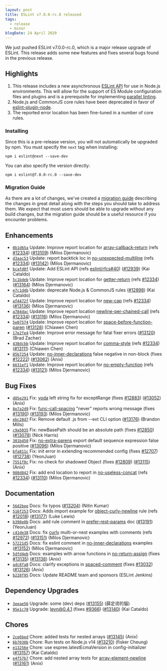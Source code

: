 ```yaml
---
layout: post
title: ESLint v7.0.0-rc.0 released
tags:
  - release
  - minor
blogDate: 24 April 2020
---
```


We just pushed ESLint v7.0.0-rc.0, which is a major release upgrade of ESLint. This release adds some new features and fixes several bugs found in the previous release.




## Highlights

1. This release includes a new asynchronous [ESLint API](https://eslint.org/docs/7.0.0/developer-guide/nodejs-api#eslint-class) for use in Node.js environments. This will allow for the support of ES Module configuration files and plugins and is a prerequisite for implementing [parallel linting](https://github.com/eslint/rfcs/pull/42).
1. Node.js and CommonJS core rules have been deprecated in favor of [eslint-plugin-node](https://github.com/mysticatea/eslint-plugin-node).
1. The reported error location has been fine-tuned in a number of core rules.


### Installing

Since this is a pre-release version, you will not automatically be upgraded by npm. You must specify the `next` tag when installing:

```
npm i eslint@next --save-dev
```

You can also specify the version directly:

```
npm i eslint@7.0.0-rc.0 --save-dev
```

### Migration Guide

As there are a lot of changes, we've created a [migration guide](/docs/7.0.0/user-guide/migrating-to-7.0.0) describing the changes in great detail along with the steps you should take to address them. We expect that most users should be able to upgrade without any build changes, but the migration guide should be a useful resource if you encounter problems.








## Enhancements


* [`0b1d65a`](https://github.com/eslint/eslint/commit/0b1d65a45aa5dfe08cd596c420490e81b546317e) Update: Improve report location for [array-callback-return](/docs/rules/array-callback-return) (refs [#12334](https://github.com/eslint/eslint/issues/12334)) ([#13109](https://github.com/eslint/eslint/issues/13109)) (Milos Djermanovic)
* [`d3aac53`](https://github.com/eslint/eslint/commit/d3aac532f6a24c633f85dedf0e552eabd22d0956) Update: report backtick loc in [no-unexpected-multiline](/docs/rules/no-unexpected-multiline) (refs [#12334](https://github.com/eslint/eslint/issues/12334)) ([#13142](https://github.com/eslint/eslint/issues/13142)) (Milos Djermanovic)
* [`bcafd0f`](https://github.com/eslint/eslint/commit/bcafd0f8508e19ab8087a35fac7b97fc4295df3e) Update: Add ESLint API (refs [eslint/rfcs#40](https://github.com/eslint/rfcs/issues/40)) ([#12939](https://github.com/eslint/eslint/issues/12939)) (Kai Cataldo)
* [`5c1bdeb`](https://github.com/eslint/eslint/commit/5c1bdebcf728062fd41583886830c89b65485df9) Update: Improve report location for [getter-return](/docs/rules/getter-return) (refs [#12334](https://github.com/eslint/eslint/issues/12334)) ([#13164](https://github.com/eslint/eslint/issues/13164)) (Milos Djermanovic)
* [`e7c1d4b`](https://github.com/eslint/eslint/commit/e7c1d4b2ac56149a517d4b0000230348a641f1d3) Update: deprecate Node.js & CommonJS rules ([#12898](https://github.com/eslint/eslint/issues/12898)) (Kai Cataldo)
* [`af4472f`](https://github.com/eslint/eslint/commit/af4472fed794b86e63730702e4b27294a4118d09) Update: Improve report location for [new-cap](/docs/rules/new-cap) (refs [#12334](https://github.com/eslint/eslint/issues/12334)) ([#13136](https://github.com/eslint/eslint/issues/13136)) (Milos Djermanovic)
* [`a784dac`](https://github.com/eslint/eslint/commit/a784dac8bc26f31edbca869b16d6ad91bd4e5cc4) Update: Improve report location [newline-per-chained-call](/docs/rules/newline-per-chained-call) (refs [#12334](https://github.com/eslint/eslint/issues/12334)) ([#13116](https://github.com/eslint/eslint/issues/13116)) (Milos Djermanovic)
* [`5e07574`](https://github.com/eslint/eslint/commit/5e07574a91861fdcab6888b4c6829868030c3a39) Update: Improve report location for [space-before-function-paren](/docs/rules/space-before-function-paren) ([#13128](https://github.com/eslint/eslint/issues/13128)) (Chiawen Chen)
* [`17e2fe4`](https://github.com/eslint/eslint/commit/17e2fe425168e675fe7607182615e50527eedf53) Update: Improve error message for fatal fixer errors ([#13120](https://github.com/eslint/eslint/issues/13120)) (Brad Zacher)
* [`438dcbb`](https://github.com/eslint/eslint/commit/438dcbb981214d67e8848006ce45afc0fbfa1705) Update: Improve report location for [comma-style](/docs/rules/comma-style) (refs [#12334](https://github.com/eslint/eslint/issues/12334)) ([#13111](https://github.com/eslint/eslint/issues/13111)) (Chiawen Chen)
* [`85b7254`](https://github.com/eslint/eslint/commit/85b72548c0c893499c787b82f404348e1b50354d) Update: [no-inner-declarations](/docs/rules/no-inner-declarations) false negative in non-block (fixes [#12222](https://github.com/eslint/eslint/issues/12222)) ([#13062](https://github.com/eslint/eslint/issues/13062)) (Anix)
* [`6631ef1`](https://github.com/eslint/eslint/commit/6631ef1678bbdd48680fb3025c3692abd0aeec4a) Update: Improve report location for [no-empty-function](/docs/rules/no-empty-function) (refs [#12334](https://github.com/eslint/eslint/issues/12334)) ([#13121](https://github.com/eslint/eslint/issues/13121)) (Milos Djermanovic)




## Bug Fixes


* [`d85e291`](https://github.com/eslint/eslint/commit/d85e291d1b56960373031f2562547df7285444f7) Fix: [yoda](/docs/rules/yoda) left string fix for exceptRange (fixes [#12883](https://github.com/eslint/eslint/issues/12883)) ([#13052](https://github.com/eslint/eslint/issues/13052)) (Anix)
* [`8e7a2d9`](https://github.com/eslint/eslint/commit/8e7a2d93595cfe0c1597af0e7873853369251c0b) Fix: [func-call-spacing](/docs/rules/func-call-spacing) "never" reports wrong message (fixes [#13190](https://github.com/eslint/eslint/issues/13190)) ([#13193](https://github.com/eslint/eslint/issues/13193)) (Milos Djermanovic)
* [`ebc28d7`](https://github.com/eslint/eslint/commit/ebc28d76658f1f3e4e8d56e70a25752b5d4a6686) Fix: Remove default .js from --ext CLI option ([#13176](https://github.com/eslint/eslint/issues/13176)) (Brandon Mills)
* [`c9a5035`](https://github.com/eslint/eslint/commit/c9a503571a4662f6c2d31cabc7fd7819ec388150) Fix: newBasePath should be an absolute path (fixes [#12850](https://github.com/eslint/eslint/issues/12850)) ([#13078](https://github.com/eslint/eslint/issues/13078)) (Nick Harris)
* [`301b450`](https://github.com/eslint/eslint/commit/301b450ecd1985ae84d1915124f4638ab2a2e6de) Fix: [no-extra-parens](/docs/rules/no-extra-parens) export default sequence expression false positive ([#13096](https://github.com/eslint/eslint/issues/13096)) (Milos Djermanovic)
* [`bfa811c`](https://github.com/eslint/eslint/commit/bfa811ceee801fe8ba212a5c879e13743146e909) Fix: init error in extending recommended config (fixes [#12707](https://github.com/eslint/eslint/issues/12707)) ([#12738](https://github.com/eslint/eslint/issues/12738)) (YeonJuan)
* [`7551f0c`](https://github.com/eslint/eslint/commit/7551f0c6fd12f0295cc7d6377bf1899c092e79d8) Fix: no check for shadowed Object (fixes [#12809](https://github.com/eslint/eslint/issues/12809)) ([#13115](https://github.com/eslint/eslint/issues/13115)) (Anix)
* [`988d842`](https://github.com/eslint/eslint/commit/988d8428811934943ce13b2d8b833d795ac2bb4a) Fix: add end location to report in [no-useless-concat](/docs/rules/no-useless-concat) (refs [#12334](https://github.com/eslint/eslint/issues/12334)) ([#13110](https://github.com/eslint/eslint/issues/13110)) (Milos Djermanovic)




## Documentation


* [`56d2bee`](https://github.com/eslint/eslint/commit/56d2beea0ea0b6395a6d4a3e116ea6a964ff92f3) Docs: fix typos ([#13204](https://github.com/eslint/eslint/issues/13204)) (Nitin Kumar)
* [`516f253`](https://github.com/eslint/eslint/commit/516f253729daeeb9da5de5e9b38606ff9c1aae71) Docs: Adds import example for [object-curly-newline](/docs/rules/object-curly-newline) rule (refs [#12018](https://github.com/eslint/eslint/issues/12018)) ([#13177](https://github.com/eslint/eslint/issues/13177)) (Luke Lewis)
* [`b398e0b`](https://github.com/eslint/eslint/commit/b398e0b9ff455e4e7d70f19d5ccea5819c21eb86) Docs: add rule comment in [prefer-rest-params](/docs/rules/prefer-rest-params) doc ([#13191](https://github.com/eslint/eslint/issues/13191)) (YeonJuan)
* [`c41de38`](https://github.com/eslint/eslint/commit/c41de382a330d4789488fd2dcf6db5a3163bb5d2) Docs: fix [curly](/docs/rules/curly) multi-or-nest examples with comments (refs [#12972](https://github.com/eslint/eslint/issues/12972)) ([#13151](https://github.com/eslint/eslint/issues/13151)) (Milos Djermanovic)
* [`57221d5`](https://github.com/eslint/eslint/commit/57221d58c60e757062242f30ed574e0502fc7c31) Docs: fix eslint comment in [no-inner-declarations](/docs/rules/no-inner-declarations) examples ([#13152](https://github.com/eslint/eslint/issues/13152)) (Milos Djermanovic)
* [`5dfd4eb`](https://github.com/eslint/eslint/commit/5dfd4eb50d84077a57950f119e5de8976070e49a) Docs: examples with arrow functions in [no-return-assign](/docs/rules/no-return-assign) (fixes [#13135](https://github.com/eslint/eslint/issues/13135)) ([#13138](https://github.com/eslint/eslint/issues/13138)) (Anix)
* [`adc8fa8`](https://github.com/eslint/eslint/commit/adc8fa88c9f223b984a3519ed159a055bf933b18) Docs: clarify exceptions in [spaced-comment](/docs/rules/spaced-comment) (fixes [#13032](https://github.com/eslint/eslint/issues/13032)) ([#13126](https://github.com/eslint/eslint/issues/13126)) (Anix)
* [`b228f95`](https://github.com/eslint/eslint/commit/b228f958afaf507d6f6f99c90b2075b395733839) Docs: Update README team and sponsors (ESLint Jenkins)




## Dependency Upgrades


* [`3eeae56`](https://github.com/eslint/eslint/commit/3eeae565bfb0834a31e5d3a253a17bbf4027cf88) Upgrade: some (dev) deps ([#13155](https://github.com/eslint/eslint/issues/13155)) (薛定谔的猫)
* [`95e1c70`](https://github.com/eslint/eslint/commit/95e1c70cebde210a990ee786ec7ab1c8e522edb8) Upgrade: levn@0.4.1 (fixes [#9366](https://github.com/eslint/eslint/issues/9366)) ([#13140](https://github.com/eslint/eslint/issues/13140)) (Kai Cataldo)






## Chores


* [`2ce6bed`](https://github.com/eslint/eslint/commit/2ce6bed04cad376003f70447ece4b6578c142bfd) Chore: added tests for nested arrays ([#13145](https://github.com/eslint/eslint/issues/13145)) (Anix)
* [`6b7030b`](https://github.com/eslint/eslint/commit/6b7030b1a1e1e3d1a3953cfa9722074d6a6fc1a9) Chore: Run tests on Node.js v14 ([#13210](https://github.com/eslint/eslint/issues/13210)) (fisker Cheung)
* [`e13256e`](https://github.com/eslint/eslint/commit/e13256e395cc413ce45a66c8562621d48440d8f4) Chore: use espree.latestEcmaVersion in config-initializer ([#13157](https://github.com/eslint/eslint/issues/13157)) (Kai Cataldo)
* [`e4f57b7`](https://github.com/eslint/eslint/commit/e4f57b7d7b8b7441a2217a217dcda1e7bfff516a) Chore: add nested array tests for [array-element-newline](/docs/rules/array-element-newline) ([#13161](https://github.com/eslint/eslint/issues/13161)) (Anix)


